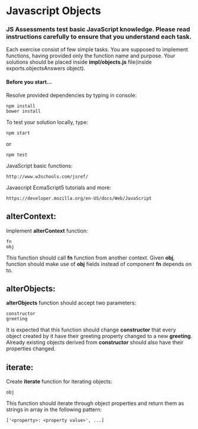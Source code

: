 # Javascript Objects

### JS Assessments test basic JavaScript knowledge. Please read instructions carefully to ensure that you understand each task.

Each exercise consist of few simple tasks. You are supposed to implement functions, having provided only the function name and purpose.
Your solutions should be placed inside **impl/objects.js** file(inside exports.objectsAnswers object).

#### Before you start...

Resolve provided dependencies by typing in console:

    npm install
    bower install

To test your solution locally, type:

    npm start
    
or

    npm test

JavaScript basic functions:

    http://www.w3schools.com/jsref/
Javascript EcmaScript5 tutorials and more:

    https://developer.mozilla.org/en-US/docs/Web/JavaScript


## alterContext:

Implement **alterContext** function:

    fn
    obj
    
This function should call **fn** function from another context. Given **obj**, function should make use of **obj** fields instead
of component **fn** depends on to.

## alterObjects:

**alterObjects** function should accept two parameters:

    constructor
    greeting
    
It is expected that this function should change **constructor** that every object created by it have their greeting property changed
to a new **greeting**. Already existing objects derived from **constructor** should also have their properties changed.

## iterate:

Create **iterate** function for iterating objects:

    obj
    
This function should iterate through object properties and return them as strings in array in the following pattern:

    ['<property>: <property value>', ...]

